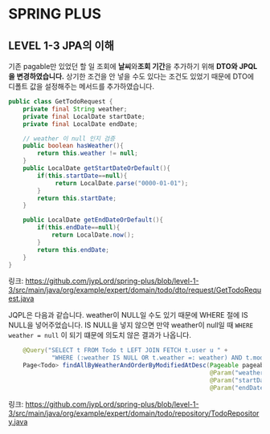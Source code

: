 # SPRING PLUS
## LEVEL 1-3 JPA의 이해

기존 pagable만 있었던 할 일 조회에 **날씨**와**조회 기간**을 추가하기 위해 **DTO와 JPQL을 변경하였습니다.**
상기한 조건을 안 넣을 수도 있다는 조건도 있었기 때문에 DTO에 디폴트 값을 설정해주는 메서드를 추가하였습니다.

```java
public class GetTodoRequest {
    private final String weather;
    private final LocalDate startDate;
    private final LocalDate endDate;

    // weather 이 null 인지 검증
    public boolean hasWeather(){
        return this.weather != null;
    }
    public LocalDate getStartDateOrDefault(){
        if(this.startDate==null){
             return LocalDate.parse("0000-01-01");
        }
        return this.startDate;
    }

    public LocalDate getEndDateOrDefault(){
        if(this.endDate==null){
            return LocalDate.now();
        }
        return this.endDate;
    }
}
```
링크: https://github.com/jypLord/spring-plus/blob/level-1-3/src/main/java/org/example/expert/domain/todo/dto/request/GetTodoRequest.java

JQPL은 다음과 같습니다. 
weather이 NULL일 수도 있기 때문에 WHERE 절에 IS NULL을 넣어주었습니다. IS NULL을 넣지 않으면 만약 weather이 null일 때 ```WHERE weather = null``` 이 되기 떄문에 의도치 않은 결과가 나옵니다.


```java
    @Query("SELECT t FROM Todo t LEFT JOIN FETCH t.user u " +
            "WHERE (:weather IS NULL OR t.weather =: weather) AND t.modifiedAt BETWEEN :startDate AND :endDate")
    Page<Todo> findAllByWeatherAndOrderByModifiedAtDesc(Pageable pageable,
                                                        @Param("weather") String weather,
                                                        @Param("startDate") LocalDate startDate,
                                                        @Param("endDate") LocalDate endDate);
```
링크: https://github.com/jypLord/spring-plus/blob/level-1-3/src/main/java/org/example/expert/domain/todo/repository/TodoRepository.java

